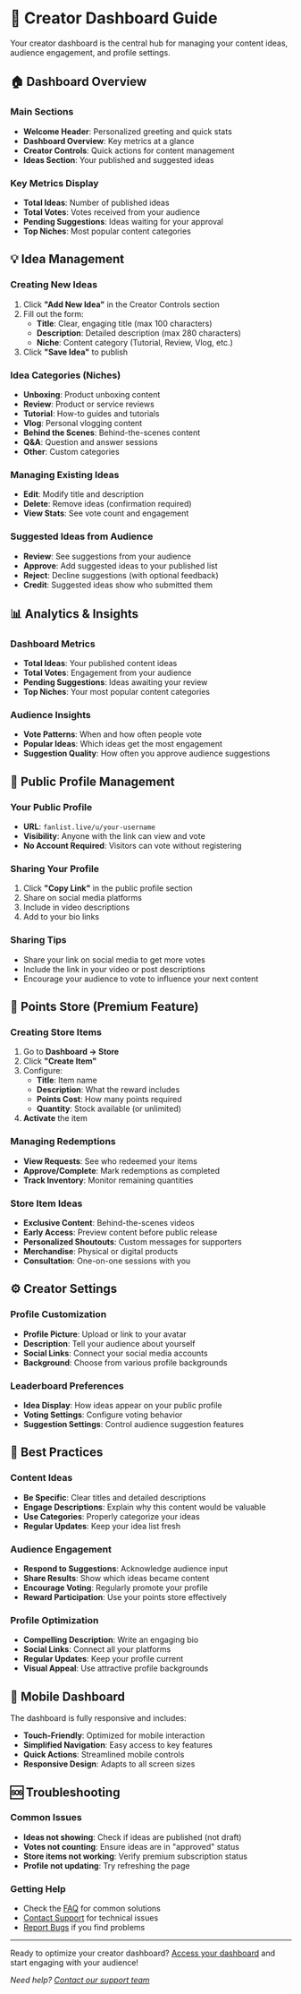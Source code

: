 # 🎨 Creator Dashboard Guide

Your creator dashboard is the central hub for managing your content ideas, audience engagement, and profile settings.

## 🏠 Dashboard Overview

### Main Sections
- **Welcome Header**: Personalized greeting and quick stats
- **Dashboard Overview**: Key metrics at a glance
- **Creator Controls**: Quick actions for content management
- **Ideas Section**: Your published and suggested ideas

### Key Metrics Display
- **Total Ideas**: Number of published ideas
- **Total Votes**: Votes received from your audience
- **Pending Suggestions**: Ideas waiting for your approval
- **Top Niches**: Most popular content categories

## 💡 Idea Management

### Creating New Ideas
1. Click **"Add New Idea"** in the Creator Controls section
2. Fill out the form:
   - **Title**: Clear, engaging title (max 100 characters)
   - **Description**: Detailed description (max 280 characters)
   - **Niche**: Content category (Tutorial, Review, Vlog, etc.)
3. Click **"Save Idea"** to publish

### Idea Categories (Niches)
- **Unboxing**: Product unboxing content
- **Review**: Product or service reviews
- **Tutorial**: How-to guides and tutorials
- **Vlog**: Personal vlogging content
- **Behind the Scenes**: Behind-the-scenes content
- **Q&A**: Question and answer sessions
- **Other**: Custom categories

### Managing Existing Ideas
- **Edit**: Modify title and description
- **Delete**: Remove ideas (confirmation required)
- **View Stats**: See vote count and engagement

### Suggested Ideas from Audience
- **Review**: See suggestions from your audience
- **Approve**: Add suggested ideas to your published list
- **Reject**: Decline suggestions (with optional feedback)
- **Credit**: Suggested ideas show who submitted them

## 📊 Analytics & Insights

### Dashboard Metrics
- **Total Ideas**: Your published content ideas
- **Total Votes**: Engagement from your audience
- **Pending Suggestions**: Ideas awaiting your review
- **Top Niches**: Your most popular content categories

### Audience Insights
- **Vote Patterns**: When and how often people vote
- **Popular Ideas**: Which ideas get the most engagement
- **Suggestion Quality**: How often you approve audience suggestions

## 🔗 Public Profile Management

### Your Public Profile
- **URL**: `fanlist.live/u/your-username`
- **Visibility**: Anyone with the link can view and vote
- **No Account Required**: Visitors can vote without registering

### Sharing Your Profile
1. Click **"Copy Link"** in the public profile section
2. Share on social media platforms
3. Include in video descriptions
4. Add to your bio links

### Sharing Tips
- Share your link on social media to get more votes
- Include the link in your video or post descriptions
- Encourage your audience to vote to influence your next content

## 🏪 Points Store (Premium Feature)

### Creating Store Items
1. Go to **Dashboard → Store**
2. Click **"Create Item"**
3. Configure:
   - **Title**: Item name
   - **Description**: What the reward includes
   - **Points Cost**: How many points required
   - **Quantity**: Stock available (or unlimited)
4. **Activate** the item

### Managing Redemptions
- **View Requests**: See who redeemed your items
- **Approve/Complete**: Mark redemptions as completed
- **Track Inventory**: Monitor remaining quantities

### Store Item Ideas
- **Exclusive Content**: Behind-the-scenes videos
- **Early Access**: Preview content before public release
- **Personalized Shoutouts**: Custom messages for supporters
- **Merchandise**: Physical or digital products
- **Consultation**: One-on-one sessions with you

## ⚙️ Creator Settings

### Profile Customization
- **Profile Picture**: Upload or link to your avatar
- **Description**: Tell your audience about yourself
- **Social Links**: Connect your social media accounts
- **Background**: Choose from various profile backgrounds

### Leaderboard Preferences
- **Idea Display**: How ideas appear on your public profile
- **Voting Settings**: Configure voting behavior
- **Suggestion Settings**: Control audience suggestion features

## 🎯 Best Practices

### Content Ideas
- **Be Specific**: Clear titles and detailed descriptions
- **Engage Descriptions**: Explain why this content would be valuable
- **Use Categories**: Properly categorize your ideas
- **Regular Updates**: Keep your idea list fresh

### Audience Engagement
- **Respond to Suggestions**: Acknowledge audience input
- **Share Results**: Show which ideas became content
- **Encourage Voting**: Regularly promote your profile
- **Reward Participation**: Use your points store effectively

### Profile Optimization
- **Compelling Description**: Write an engaging bio
- **Social Links**: Connect all your platforms
- **Regular Updates**: Keep your profile current
- **Visual Appeal**: Use attractive profile backgrounds

## 📱 Mobile Dashboard

The dashboard is fully responsive and includes:
- **Touch-Friendly**: Optimized for mobile interaction
- **Simplified Navigation**: Easy access to key features
- **Quick Actions**: Streamlined mobile controls
- **Responsive Design**: Adapts to all screen sizes

## 🆘 Troubleshooting

### Common Issues
- **Ideas not showing**: Check if ideas are published (not draft)
- **Votes not counting**: Ensure ideas are in "approved" status
- **Store items not working**: Verify premium subscription status
- **Profile not updating**: Try refreshing the page

### Getting Help
- Check the [FAQ](./faq.md) for common solutions
- [Contact Support](./contact-support.md) for technical issues
- [Report Bugs](./report-issues.md) if you find problems

---

Ready to optimize your creator dashboard? [Access your dashboard](https://fanlist.live/dashboard) and start engaging with your audience!

*Need help? [Contact our support team](./contact-support.md)*
